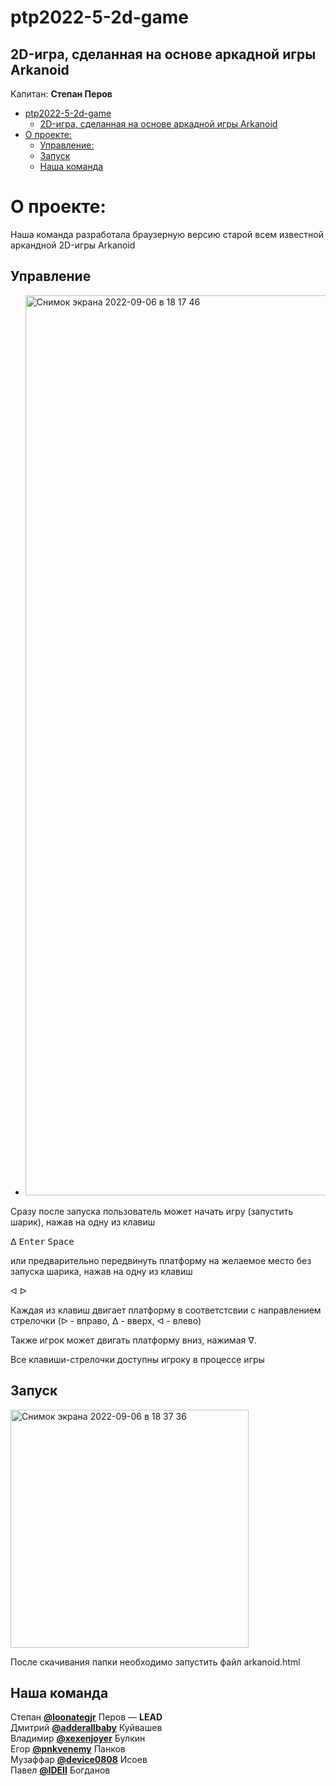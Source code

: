 # ptp2022-5-2d-game
## 2D-игра, сделанная на основе аркадной игры Arkanoid 
Kапитан: **Степан Перов**


- [ptp2022-5-2d-game](#ptp2022-5-2d-game)
  - [2D-игра, сделанная на основе аркадной игры Arkanoid](#2d-игра,-сделанная-на-основе-аркадной-игры-Arkanoid)
- [О проекте:](#о-проекте)
  - [Управление:](#Управление)
  - [Запуск](#Запуск)
  - [Наша команда](#наша-команда)

О проекте:
===
Наша команда разработала браузерную версию старой всем известной аркандной 2D-игры Arkanoid


## Управление

- <img width="1440" alt="Снимок экрана 2022-09-06 в 18 17 46" src="https://user-images.githubusercontent.com/93993119/188672873-bf7cab33-85b2-4750-88d5-a71d2baf869a.png">

Сразу после запуска пользователь может начать игру (запустить шарик), нажав  на одну из клавиш 

               
   <kbd>&#5123;</kbd> <kbd>Enter</kbd> <kbd>Space</kbd>
   
   или  предварительно передвинуть платформу на желаемое место без запуска шарика, нажав на одну из клавиш
   
   <kbd>&#5130;</kbd> <kbd>&#5125;</kbd> 

Каждая из клавиш двигает платформу в соответстсвии с направлением стрелочки (<kbd>&#5125;</kbd> - вправо,
<kbd>&#5123;</kbd> - вверх, <kbd>&#5130;</kbd> - влево)

Также игрок может двигать платформу вниз, нажимая <kbd>&#5121;</kbd>.

Все клавиши-стрелочки доступны игроку в процессе игры

## Запуск

<img width="381" alt="Снимок экрана 2022-09-06 в 18 37 36" src="https://user-images.githubusercontent.com/108594932/188677311-b2d6ff2b-3d66-4143-8e20-faf134842f0c.png">

После скачивания папки необходимо запустить файл arkanoid.html

## Наша команда

Степан **[@loonategjr](https://github.com/loonategjr)** Перов — **LEAD**   
Дмитрий **[@adderallbaby](https://github.com/adderallbaby)** Куйвашев    
Владимир **[@xexenjoyer](https://github.com/xexenjoyer)** Булкин  
Егор **[@pnkvenemy](https://github.com/pnkvenemy)** Панков  
Музаффар **[@device0808](https://github.com/device0808)** Исоев  
Павел **[@IDEII](https://github.com/IDEII)** Богданов  
